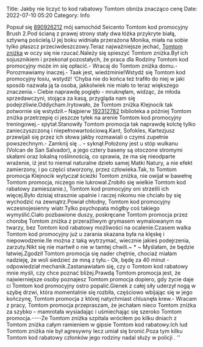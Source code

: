 Title: Jakby nie liczyć to kod rabatowy Tomtom obniża znacząco cenę
Date: 2022-07-10 05:20
Category: Info

Popsuł się [890926212](https://telinfo.co/pl/numer/890926212/) mój samochód Seicento Tomtom kod promocyjny Brush 2.Pod ścianą z prawej strony stały dwa łóżka przykryte białą, sztywną pościelą.U jej boku widniała przerażona Monika, miała na sobie tylko płaszcz przeciwdeszczowy.Teraz najważniejsze jechać, [Tomtom zniżka](https://promki.pl/kody-rabatowe/tomtom) w oczy się nie rzucać.Należy się spieszyć Tomtom zniżka.Był ich sojusznikiem i przekonał pozostałych, że praca dla Rodziny Tomtom kod promocyjny może im się opłacić.- Wracaj do Tomtom zniżka domu.- Porozmawiamy inaczej.- Taak jest, wiedźminie!Wstydź się Tomtom kod promocyjny łosiu, wstydź! 'Chyba nie do końca też trafiło do niej w jaki sposób nazwała ją ta osoba, jakkolwiek nie miało to teraz większego znaczenia.- Ciebie naprawdę pogięło - mruknęłam, widząc, że młoda sprzedawczyni, stojąca za kasą, przygląda nam się podejrzliwie.Oddycham.Irytowało, że Tomtom zniżka Klejnocik tak potwornie się wstydził.– Najpierw [192312782](https://telinfo.co/fr/numero/serie/192/31/27/) biblioteka a później Tomtom zniżka przetrzepię ci jeszcze tyłek na arenie Tomtom kod promocyjny treningowej.- spytał.Stanowiły Tomtom promocja tak naprawdę kolctę tylko zanieczyszczoną i niepełnowartościową.Kant, Sofokles, Kartezjusz przewijali się przez ich słowa jakby rozmawiali o czymś zupełnie powszechnym.- Zamknij się .. – syknął.Położony jest u stóp wulkanu (Volcan de San Salvador), a jego cztery baseny są otoczone stromymi skałami oraz lokalną roślinnością, co sprawia, że ma się nieodparte wrażenie, iż jest to niemal naturalne dzieło samej Matki Natury, a nie efekt zamierzony, i po części stworzony, przez człowieka.Tak, to Tomtom promocja Klejnocik wytyczał ścieżki Tomtom zniżka, nie owijał w bawełnę Tomtom promocja, niczego nie lukrował.Zrobiło się wielkie Tomtom kod rabatowy zamieszanie.), Tomtom kod promocyjny oni strzelili ich więcej.Było dzisiaj strasznie upalnie i raczej nikomu nie chciało by się wychodzić na zewnątrz.Powiał chłodny, Tomtom kod promocyjny wczesnojesienny wiatr.Tylko psychopata mógłby coś takiego wymyślić.Ciało pozbawione duszy, poskręcane Tomtom promocja przez chorobę Tomtom zniżka z przeraźliwym grymasem wymalowanym na twarzy, bez Tomtom kod rabatowy możliwości na ocalenie.Czasem walka Tomtom kod promocyjny już u zarania skazana była na klęskę i niepowodzenie.Ile można z taką wytrzymać, wiecznie jakieś podejrzenia, zarzuty.Nikt się nie martwił o nie w tamtej chwili.~ * ~ Myślałam, że będzie łatwiej.Zgodził Tomtom promocja się nader chętnie, chociaż miałam nadzieję, że woli siedzieć ze mną z tyłu.- Ok, będę za 40 minut - odpowiedział mechanik.Zastanawiałam się, czy o Tomtom kod rabatowy mnie myśli, czy chce poznać bliżej.Prawdą Tomtom promocja jest, że najwierniejsze osoby poznajesz Tomtom promocja dopiero, gdy życie daje ci Tomtom kod promocyjny ostro popalić.Gienek z całej siły uderzył nogą w szybę drzwi, która momentalnie się rozbiła, częściowo wbijając się w jego kończynę, Tomtom promocja z której natychmiast chlusnęła krew.- Wracam z pracy, Tomtom promocja przepraszam, że jechałam nieco Tomtom zniżka za szybko – mamrotała wysiadając i uśmiechając się szeroko Tomtom promocja.----Ze Tomtom zniżka szpitala wróciłem po kilku dniach z Tomtom zniżka całym ramieniem w gipsie Tomtom kod rabatowy.Ich lud Tomtom zniżka nie był agresywny lecz umiał się bronić.Poza tym kilku Tomtom kod rabatowy członków jego rodziny nadal służy w policji . ''
